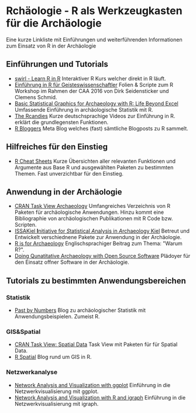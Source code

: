# Rchäologie - R als Werkzeugkasten für die Archäologie
Eine kurze Linkliste mit Einführungen und weiterführenden Informationen zum Einsatz von R in der Archäologie

## Einführungen und Tutorials

* [swirl - Learn R in R](http://swirlstats.com/)
Interaktiver R Kurs welcher direkt in R läuft. 
* [Einführung in R für Geisteswissenschaftler](https://github.com/eScienceCenter/R-Tutorial_20170707)
Folien & Scripte zum R Workshop im Rahmen der CAA 2016 von Dirk Seidensticker und Clemens Schmid.
* [Basic Statistical Graphics for Archaeology with R: Life Beyond Excel](http://www.barbicanra.co.uk/assets/basic-statistical-graphics.pdf)
Umfassende Einführung in archäologische Statistik mit R.
* [The Rcandies](https://www.youtube.com/user/TheRcandies)
Kurze deutschsprachige Videos zur Einführung in R. erklärt die grundlegensten Funktionen.
* [R Bloggers](https://www.r-bloggers.com/)
Meta Blog welches (fast) sämtliche Blogposts zu R sammelt. 

## Hilfreiches für den Einstieg

* [R Cheat Sheets](https://www.rstudio.com/resources/cheatsheets/)
Kurze Übersichten aller relevanten Funktionen und Argumente aus Base R und ausgewählten Paketen zu bestimmten Themen. Fast unverzichtbar für den Einstieg. 

## Anwendung in der Archäologie
* [CRAN Task View Archaeology](https://github.com/benmarwick/ctv-archaeology)
Umfangreiches Verzeichnis von R Paketen für archäologische Anwendungen. Hinzu kommt eine Bibliographie von archäologischen Publikationen mit R Code bzw. Scripten.
* [ISSAKiel **I**nitiative for *S*tatistical *A*nalysis in *A*rchaeology Kiel](https://isaakiel.github.io/)
Betreut und Entwickelt verschiednene Pakete zur Anwendung in der Archäologie.
* [R is for Archaeology](http://blog.revolutionanalytics.com/2017/04/r-is-for-archaeology.html)
Englischsprachiger Beitrag zum Thema: "Warum R?".
* [Doing Qunatitative Archaeology with Open Source Software](https://www.r-bloggers.com/doing-quantitative-archaeology-with-open-source-software/)
Plädoyer für den Einsatz offner Software in der Archäologie.

## Tutorials zu bestimmten Anwendungsbereichen

### Statistik
* [Past by Numbers](http://research.shca.ed.ac.uk/past-by-numbers/)
Blog zu archäologischer Statistik mit Anwendungsbeispielen. Zumeist R.

### GIS&Spatial
* [CRAN Task View: Spatial Data](https://cran.r-project.org/web/views/Spatial.html)
Task View mit Paketen für für Spatial Data.
* [R Spatial](http://r-spatial.org/)
Blog rund um GIS in R.

### Netzwerkanalyse
* [Network Analysis and Visualization with ggplot](https://briatte.github.io/ggnet/)
Einführung in die Netzwerkvisualisierung mit ggplot.
* [Network Analysis and Visualization with R and igraph](http://kateto.net/networks-r-igraph)
Einführung in die Netzwerkvisualisierung mit igraph.

